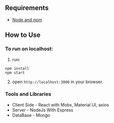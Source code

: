 ## Requirements

- [Node and npm](http://nodejs.org)


## How to Use

### To run on localhost:

1. run:

```
npm install
npm start
```

2. open `http://localhost:3000` in your browser.

### Tools and Libraries

- Client Side - React with Mobx, Material UI, axios
- Server - NodeJs With Express
- DataBase - Mongo